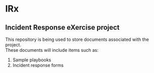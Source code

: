 # IRx
## Incident Response eXercise project
This repository is being used to store documents associated with the project.  
These documents will include items such as:
1. Sample playbooks
2. Incident response forms

